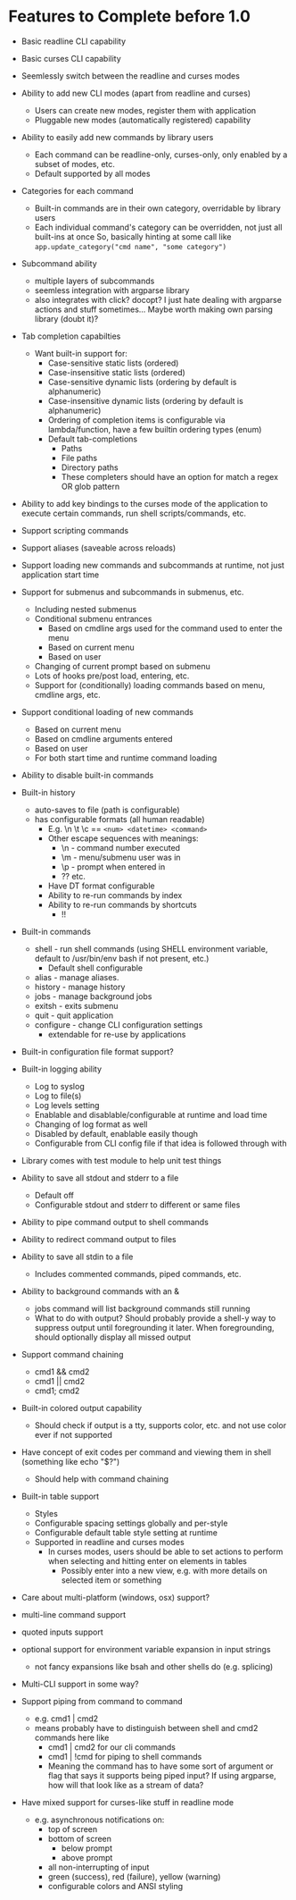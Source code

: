 
# Features to Complete before 1.0

- Basic readline CLI capability
- Basic curses CLI capability
- Seemlessly switch between the readline and curses modes
- Ability to add new CLI modes (apart from readline and curses)
  - Users can create new modes, register them with application
  - Pluggable new modes (automatically registered) capability
- Ability to easily add new commands by library users
  - Each command can be readline-only, curses-only, only enabled by a subset of modes, etc.
  - Default supported by all modes
- Categories for each command
  - Built-in commands are in their own category, overridable by library users
  - Each individual command's category can be overridden, not just all built-ins at once So, basically hinting at some call like `app.update_category("cmd name", "some category")`
- Subcommand ability
  - multiple layers of subcommands
  - seemless integration with argparse library
  - also integrates with click? docopt? I just hate dealing with argparse actions and stuff sometimes... Maybe worth making own parsing library (doubt it)?
- Tab completion capabilties
  - Want built-in support for:
    - Case-sensitive static lists (ordered)
    - Case-insensitive static lists (ordered)
    - Case-sensitive dynamic lists (ordering by default is alphanumeric)
    - Case-insensitive dynamic lists (ordering by default is alphanumeric)
    - Ordering of completion items is configurable via lambda/function, have a few builtin ordering types (enum)
    - Default tab-completions
      - Paths
      - File paths
      - Directory paths
      - These completers should have an option for match a regex OR glob pattern
- Ability to add key bindings to the curses mode of the application to execute certain commands, run shell scripts/commands, etc.
- Support scripting commands
- Support aliases (saveable across reloads)
- Support loading new commands and subcommands at runtime, not just application start time
- Support for submenus and subcommands in submenus, etc.
  - Including nested submenus
  - Conditional submenu entrances
    - Based on cmdline args used for the command used to enter the menu
    - Based on current menu
    - Based on user
  - Changing of current prompt based on submenu
  - Lots of hooks pre/post load, entering, etc.
  - Support for (conditionally) loading commands based on menu, cmdline args, etc.
- Support conditional loading of new commands
  - Based on current menu
  - Based on cmdline arguments entered
  - Based on user
  - For both start time and runtime command loading
- Ability to disable built-in commands
- Built-in history
  - auto-saves to file (path is configurable)
  - has configurable formats (all human readable)
    - E.g. \n \t \c == `<num> <datetime> <command>`
    - Other escape sequences with meanings:
      - \n - command number executed
      - \m - menu/submenu user was in
      - \p - prompt when entered in
      - ?? etc.
    - Have DT format configurable
    - Ability to re-run commands by index
    - Ability to re-run commands by shortcuts
      - !!
- Built-in commands
  - shell - run shell commands (using SHELL environment variable, default to /usr/bin/env bash if not present, etc.)
    - Default shell configurable
  - alias - manage aliases.
  - history - manage history
  - jobs - manage background jobs
  - exitsh - exits submenu
  - quit - quit application
  - configure - change CLI configuration settings
    - extendable for re-use by applications

- Built-in configuration file format support?
- Built-in logging ability
  - Log to syslog
  - Log to file(s)
  - Log levels setting
  - Enablable and disablable/configurable at runtime and load time
  - Changing of log format as well
  - Disabled by default, enablable easily though
  - Configurable from CLI config file if that idea is followed through with
- Library comes with test module to help unit test things
- Ability to save all stdout and stderr to a file
  - Default off
  - Configurable stdout and stderr to different or same files
- Ability to pipe command output to shell commands
- Ability to redirect command output to files
- Ability to save all stdin to a file 
  - Includes commented commands, piped commands, etc.
- Ability to background commands with an &
  - jobs command will list background commands still running
  - What to do with output? Should probably provide a shell-y way to suppress output until foregrounding it later. When foregrounding, should optionally display all missed output
- Support command chaining
  - cmd1 && cmd2
  - cmd1 || cmd2
  - cmd1; cmd2
- Built-in colored output capability
  - Should check if output is a tty, supports color, etc. and not use color ever if not supported
- Have concept of exit codes per command and viewing them in shell (something like echo "$?")
  - Should help with command chaining
- Built-in table support
  - Styles
  - Configurable spacing settings globally and per-style
  - Configurable default table style setting at runtime
  - Supported in readline and curses modes
    - In curses modes, users should be able to set actions to perform when selecting and hitting enter on elements in tables
      - Possibly enter into a new view, e.g. with more details on selected item or something
- Care about multi-platform (windows, osx) support?
- multi-line command support
- quoted inputs support
- optional support for environment variable expansion in input strings
  - not fancy expansions like bsah and other shells do (e.g. splicing)
- Multi-CLI support in some way?
- Support piping from command to command
  - e.g. cmd1 | cmd2
  - means probably have to distinguish between shell and cmd2 commands here like
    - cmd1 | cmd2 for our cli commands
    - cmd1 | !cmd for piping to shell commands
    - Meaning the command has to have some sort of argument or flag that says it supports being piped input? If using argparse, how will that look like as a stream of data?
- Have mixed support for curses-like stuff in readline mode
  - e.g. asynchronous notifications on:
    - top of screen
    - bottom of screen
      - below prompt
      - above prompt
    - all non-interrupting of input
    - green (success), red (failure), yellow (warning)
    - configurable colors and ANSI styling

